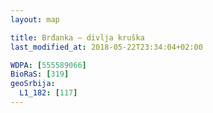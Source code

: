 ```yaml
---
layout: map

title: Brđanka – divlja kruška
last_modified_at: 2018-05-22T23:34:04+02:00

WDPA: [555589066]
BioRaS: [319]
geoSrbija:
  L1_182: [117]
---
```

